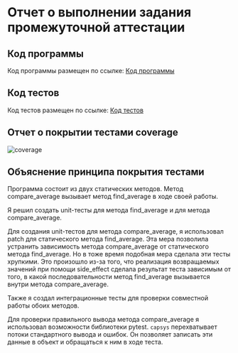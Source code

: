 # Отчет о выполнении задания промежуточной аттестации

## Код программы

Код программы размещен по ссылке: [Код программы](https://github.com/simashev/unit_test/blob/master/src/sem6/src/average_utils.py)

## Код тестов

Код тестов размещен по ссылке: [Код тестов](https://github.com/simashev/unit_test/blob/master/src/sem6/tests/test_average_utils.py)


## Отчет о покрытии тестами coverage

![coverage](coverage.png) 

## Объяснение принципа покрытия тестами

Программа состоит из двух статических методов. Метод compare_average вызывает метод find_average в ходе своей работы.

Я решил создать unit-тесты для метода find_average и для метода compare_average.

Для создания unit-тестов для метода compare_average, я использовал patch для статического метода find_average. 
Эта мера позволила устранить зависимость метода compare_average от статического метода find_average. 
Но в тоже время подобная мера сделала эти тесты хрупкими. Это произошло из-за того, что реализация возвращаемых значений 
при помощи side_effect сделала результат теста зависимым от того, в какой последовательности метод find_average 
вызывается внутри метода compare_average.

Также я создал интеграционные тесты для проверки совместной работы обоих методов.

Для проверки правильного вывода метода compare_average я использовал возможности библиотеки pytest. `capsys` 
перехватывает потоки стандартного вывода и ошибок. Он позволяет записать эти данные в объект и обращаться к ним в ходе теста.
